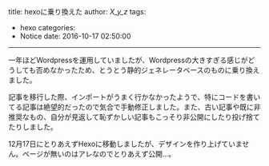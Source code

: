 title: hexoに乗り換えた
author: _X_y_z_
tags:
  - hexo
categories:
  - Notice
date: 2016-10-17 02:50:00
---
一年ほどWordpressを運用していましたが、Wordpressの大きすぎる感じがどうしても否めなかったため、とうとう静的ジェネレータベースのものに乗り換えました。

記事を移行した際、インポートがうまく行かなかったようで、特にコードを書いてる記事は絶望的だったので気合で手動修正しました。また、古い記事や既に非推奨なもの、自分が見返して恥ずかしい記事もこっそり非公開にしたり投げ捨てたりしました。

12月17日にとりあえずHexoに移動しましたが、デザインを作り上げていません。ページが無いのはアレなのでとりあえず公開…。

